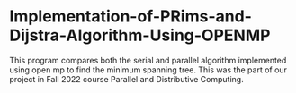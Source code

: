 # Implementation-of-PRims-and-Dijstra-Algorithm-Using-OPENMP
This program compares both the serial and parallel algorithm implemented using open mp to find the minimum spanning tree. This was the part of our project in Fall 2022 course Parallel and Distributive Computing.
